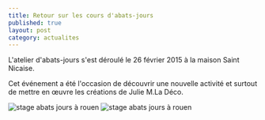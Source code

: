 ```yaml
---
title: Retour sur les cours d'abats-jours
published: true
layout: post
category: actualites
---
```


L'atelier d'abats-jours s'est déroulé le 26 février 2015 à la maison Saint Nicaise. 

Cet événement a été l'occasion de découvrir une nouvelle activité et surtout de mettre en œuvre les créations de Julie M.La Déco.

![stage abats jours à rouen]({{site.baseurl}}/media/abat-jour-final-pres.jpg)
![stage abats jours à rouen]({{site.baseurl}}/media/abat-jour-patine.jpg)

